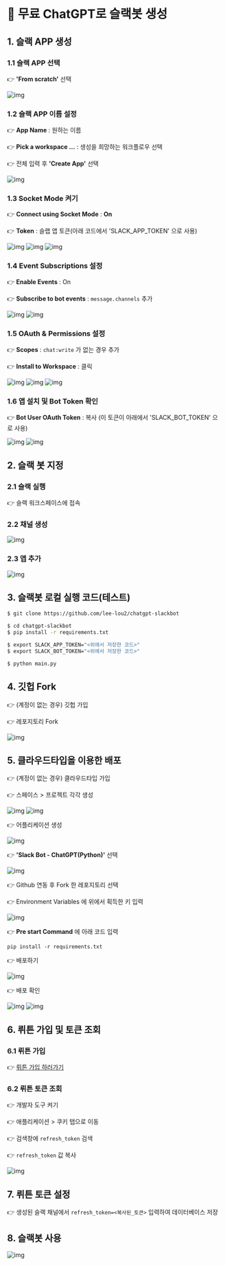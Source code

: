 # 💬 무료 ChatGPT로 슬랙봇 생성

## 1. 슬랙 APP 생성

### 1.1 슬랙 APP 선택

👉 **'From scratch'** 선택

![img](./img/1.png)

### 1.2 슬랙 APP 이름 설정

👉 **App Name** : 원하는 이름

👉 **Pick a workspace ...** : 생성을 희망하는 워크플로우 선택

👉 전체 입력 후 **'Create App'** 선택

![img](./img/2.png)

### 1.3 Socket Mode 켜기

👉 **Connect using Socket Mode** : **On**

👉 **Token** : 슬랩 앱 토큰(아래 코드에서 'SLACK_APP_TOKEN' 으로 사용)

![img](./img/10.png)
![img](./img/11.png)
![img](./img/12.png)

### 1.4 Event Subscriptions 설정

👉 **Enable Events** : On

👉 **Subscribe to bot events** : `message.channels` 추가

![img](./img/3.png)
![img](./img/4.png)

### 1.5 OAuth & Permissions 설정

👉 **Scopes** : `chat:write` 가 없는 경우 추가

👉 **Install to Workspace** : 클릭

![img](./img/5.png)
![img](./img/6.png)
![img](./img/7.png)

### 1.6 앱 설치 및 Bot Token 확인

👉 **Bot User OAuth Token** : 복사 (이 토큰이 아래에서 'SLACK_BOT_TOKEN' 으로 사용)

![img](./img/8.png)
![img](./img/9.png)


## 2. 슬랙 봇 지정

### 2.1 슬랙 실행

👉 슬랙 워크스페이스에 접속

### 2.2 채널 생성

![img](./img/13.png)

### 2.3 앱 추가

![img](./img/14.png)

## 3. 슬랙봇 로컬 실행 코드(테스트)

```bash
$ git clone https://github.com/lee-lou2/chatgpt-slackbot

$ cd chatgpt-slackbot
$ pip install -r requirements.txt

$ export SLACK_APP_TOKEN="<위에서 저장한 코드>"
$ export SLACK_BOT_TOKEN="<위에서 저장한 코드>"

$ python main.py
```

## 4. 깃헙 Fork

👉 (계정이 없는 경우) 깃헙 가입

👉 레포지토리 Fork

![img](./img/16.png)

## 5. 클라우드타입을 이용한 배포

👉 (계정이 없는 경우) 클라우드타입 가입

👉 스페이스 > 프로젝트 각각 생성

![img](./img/17.png)
![img](./img/18.png)

👉 어플리케이션 생성

![img](./img/19.png)

👉 **'Slack Bot - ChatGPT(Python)'** 선택

![img](./img/20.png)

👉 Github 연동 후 Fork 한 레포지토리 선택

👉 Environment Variables 에 위에서 획득한 키 입력

![img](./img/21.png)

👉 **Pre start Command** 에 아래 코드 입력

```pip install -r requirements.txt```

👉 배포하기

![img](./img/22.png)

👉 배포 확인

![img](./img/23.png)
![img](./img/24.png)

## 6. 뤼튼 가입 및 토큰 조회

### 6.1 뤼튼 가입

👉 [뤼튼 가입 하러가기](https://wrtn.ai/)

### 6.2 뤼튼 토큰 조회

👉 개발자 도구 켜기

👉 애플리케이션 > 쿠키 탭으로 이동

👉 검색창에 `refresh_token` 검색

👉 `refresh_token` 값 복사

![img](./img/26.png)

## 7. 뤼튼 토큰 설정

👉 생성된 슬랙 채널에서 `refresh_token=<복사된_토큰>` 입력하여 데이터베이스 저장

## 8. 슬랙봇 사용

![img](./img/29.png)